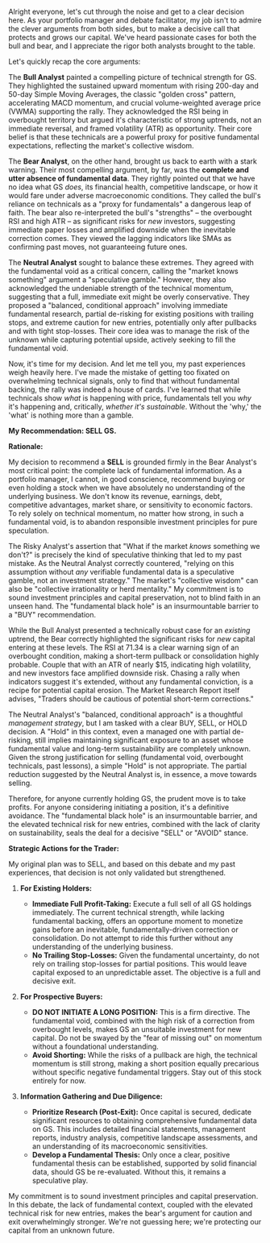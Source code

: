 Alright everyone, let's cut through the noise and get to a clear decision here. As your portfolio manager and debate facilitator, my job isn't to admire the clever arguments from both sides, but to make a decisive call that protects and grows our capital. We've heard passionate cases for both the bull and bear, and I appreciate the rigor both analysts brought to the table.

Let's quickly recap the core arguments:

The **Bull Analyst** painted a compelling picture of technical strength for GS. They highlighted the sustained upward momentum with rising 200-day and 50-day Simple Moving Averages, the classic "golden cross" pattern, accelerating MACD momentum, and crucial volume-weighted average price (VWMA) supporting the rally. They acknowledged the RSI being in overbought territory but argued it's characteristic of strong uptrends, not an immediate reversal, and framed volatility (ATR) as opportunity. Their core belief is that these technicals are a powerful proxy for positive fundamental expectations, reflecting the market's collective wisdom.

The **Bear Analyst**, on the other hand, brought us back to earth with a stark warning. Their most compelling argument, by far, was the **complete and utter absence of fundamental data**. They rightly pointed out that we have no idea what GS *does*, its financial health, competitive landscape, or how it would fare under adverse macroeconomic conditions. They called the bull's reliance on technicals as a "proxy for fundamentals" a dangerous leap of faith. The bear also re-interpreted the bull's "strengths" – the overbought RSI and high ATR – as significant risks for *new* investors, suggesting immediate paper losses and amplified downside when the inevitable correction comes. They viewed the lagging indicators like SMAs as confirming past moves, not guaranteeing future ones.

The **Neutral Analyst** sought to balance these extremes. They agreed with the fundamental void as a critical concern, calling the "market knows something" argument a "speculative gamble." However, they also acknowledged the undeniable strength of the technical momentum, suggesting that a full, immediate exit might be overly conservative. They proposed a "balanced, conditional approach" involving immediate fundamental research, partial de-risking for existing positions with trailing stops, and extreme caution for new entries, potentially only after pullbacks and with tight stop-losses. Their core idea was to manage the risk of the unknown while capturing potential upside, actively seeking to fill the fundamental void.

Now, it's time for my decision. And let me tell you, my past experiences weigh heavily here. I've made the mistake of getting too fixated on overwhelming technical signals, only to find that without fundamental backing, the rally was indeed a house of cards. I've learned that while technicals show *what* is happening with price, fundamentals tell you *why* it's happening and, critically, *whether it's sustainable*. Without the 'why,' the 'what' is nothing more than a gamble.

**My Recommendation: SELL GS.**

**Rationale:**

My decision to recommend a **SELL** is grounded firmly in the Bear Analyst's most critical point: the complete lack of fundamental information. As a portfolio manager, I cannot, in good conscience, recommend buying or even holding a stock when we have absolutely no understanding of the underlying business. We don't know its revenue, earnings, debt, competitive advantages, market share, or sensitivity to economic factors. To rely solely on technical momentum, no matter how strong, in such a fundamental void, is to abandon responsible investment principles for pure speculation.

The Risky Analyst's assertion that "What if the market *knows* something we don't?" is precisely the kind of speculative thinking that led to my past mistake. As the Neutral Analyst correctly countered, "relying on this assumption without *any* verifiable fundamental data is a speculative gamble, not an investment strategy." The market's "collective wisdom" can also be "collective irrationality or herd mentality." My commitment is to sound investment principles and capital preservation, not to blind faith in an unseen hand. The "fundamental black hole" is an insurmountable barrier to a "BUY" recommendation.

While the Bull Analyst presented a technically robust case for an *existing* uptrend, the Bear correctly highlighted the significant risks for *new* capital entering at these levels. The RSI at 71.34 is a clear warning sign of an overbought condition, making a short-term pullback or consolidation highly probable. Couple that with an ATR of nearly $15, indicating high volatility, and new investors face amplified downside risk. Chasing a rally when indicators suggest it's extended, without any fundamental conviction, is a recipe for potential capital erosion. The Market Research Report itself advises, "Traders should be cautious of potential short-term corrections."

The Neutral Analyst's "balanced, conditional approach" is a thoughtful *management strategy*, but I am tasked with a clear BUY, SELL, or HOLD decision. A "Hold" in this context, even a managed one with partial de-risking, still implies maintaining significant exposure to an asset whose fundamental value and long-term sustainability are completely unknown. Given the strong justification for selling (fundamental void, overbought technicals, past lessons), a simple "Hold" is not appropriate. The partial reduction suggested by the Neutral Analyst is, in essence, a move towards selling.

Therefore, for anyone currently holding GS, the prudent move is to take profits. For anyone considering initiating a position, it's a definitive avoidance. The "fundamental black hole" is an insurmountable barrier, and the elevated technical risk for new entries, combined with the lack of clarity on sustainability, seals the deal for a decisive "SELL" or "AVOID" stance.

**Strategic Actions for the Trader:**

My original plan was to SELL, and based on this debate and my past experiences, that decision is not only validated but strengthened.

1.  **For Existing Holders:**
    *   **Immediate Full Profit-Taking:** Execute a full sell of all GS holdings immediately. The current technical strength, while lacking fundamental backing, offers an opportune moment to monetize gains before an inevitable, fundamentally-driven correction or consolidation. Do not attempt to ride this further without any understanding of the underlying business.
    *   **No Trailing Stop-Losses:** Given the fundamental uncertainty, do not rely on trailing stop-losses for partial positions. This would leave capital exposed to an unpredictable asset. The objective is a full and decisive exit.

2.  **For Prospective Buyers:**
    *   **DO NOT INITIATE A LONG POSITION:** This is a firm directive. The fundamental void, combined with the high risk of a correction from overbought levels, makes GS an unsuitable investment for new capital. Do not be swayed by the "fear of missing out" on momentum without a foundational understanding.
    *   **Avoid Shorting:** While the risks of a pullback are high, the technical momentum is still strong, making a short position equally precarious without specific negative fundamental triggers. Stay out of this stock entirely for now.

3.  **Information Gathering and Due Diligence:**
    *   **Prioritize Research (Post-Exit):** Once capital is secured, dedicate significant resources to obtaining comprehensive fundamental data on GS. This includes detailed financial statements, management reports, industry analysis, competitive landscape assessments, and an understanding of its macroeconomic sensitivities.
    *   **Develop a Fundamental Thesis:** Only once a clear, positive fundamental thesis can be established, supported by solid financial data, should GS be re-evaluated. Without this, it remains a speculative play.

My commitment is to sound investment principles and capital preservation. In this debate, the lack of fundamental context, coupled with the elevated technical risk for new entries, makes the bear's argument for caution and exit overwhelmingly stronger. We're not guessing here; we're protecting our capital from an unknown future.